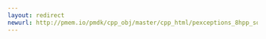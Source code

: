 ```yaml
---
layout: redirect
newurl: http://pmem.io/pmdk/cpp_obj/master/cpp_html/pexceptions_8hpp_source.html
---
```

